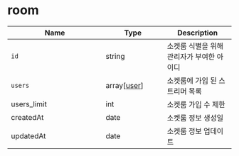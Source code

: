 # room

<table><thead><tr><th width="197">Name</th><th width="122">Type</th><th>Description</th></tr></thead><tbody><tr><td><code>id</code></td><td>string</td><td>소켓룸 식별을 위해 관리자가 부여한 아이디</td></tr><tr><td><code>users</code></td><td>array[<a href="user.md">user</a>]</td><td>소켓룸에 가입 된 스트리머 목록</td></tr><tr><td>users_limit</td><td>int</td><td>소켓룸 가입 수 제한</td></tr><tr><td>createdAt</td><td>date</td><td>소켓룸 정보 생성일</td></tr><tr><td>updatedAt</td><td>date</td><td>소켓룸 정보 업데이트</td></tr></tbody></table>
